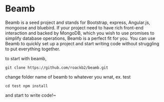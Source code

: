 # Beamb

Beamb is a seed project and stands for Bootstrap, express, Angular.js, mongoose and bluebird.
If your project need to have rich front-end interaction and backed by MongoDB, 
which you wish to use promises to simplify database operations, Beamb is a perfect fit for you.
You can use Beamb to quickly set up a project and start writing code 
without struggling to put everything together.


to start with beamb,


``
git clone https://github.com/roackb2/beamb.git
``


change folder name of beamb to whatever you wnat, ex. test


``
cd test
npm install
``


and start to write code!~